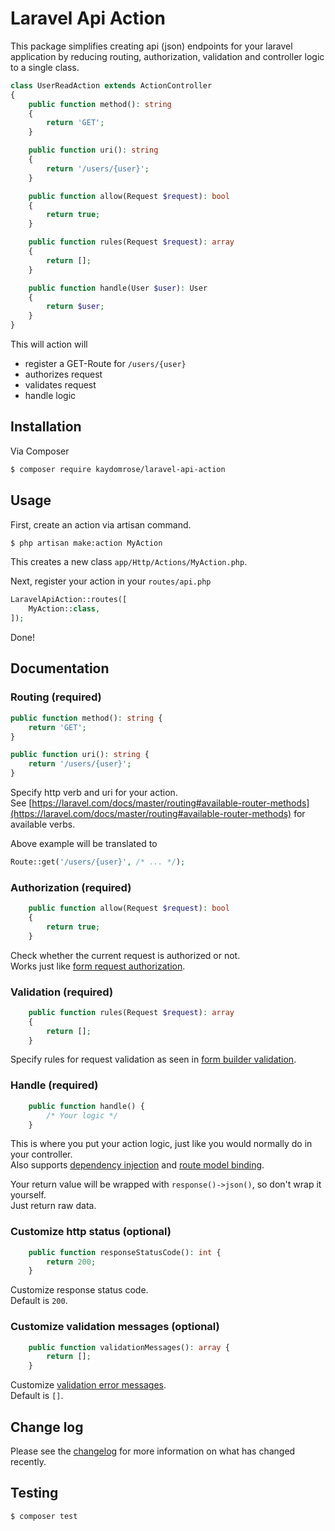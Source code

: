# Laravel Api Action

This package simplifies creating api (json) endpoints for your laravel application by reducing routing, authorization, validation and controller logic to a single class.

```php
class UserReadAction extends ActionController
{
    public function method(): string 
    {
        return 'GET';
    }

    public function uri(): string 
    {
        return '/users/{user}';
    }

    public function allow(Request $request): bool 
    {
        return true;
    }

    public function rules(Request $request): array 
    {
        return [];
    }

    public function handle(User $user): User
    {
        return $user;
    }
}
```

This will action will
- register a GET-Route for `/users/{user}`
- authorizes request
- validates request
- handle logic

## Installation

Via Composer

``` bash
$ composer require kaydomrose/laravel-api-action
```

## Usage

First, create an action via artisan command.  

```bash
$ php artisan make:action MyAction
```

This creates a new class `app/Http/Actions/MyAction.php`.  

Next, register your action in your `routes/api.php`

```php
LaravelApiAction::routes([
    MyAction::class,
]);
```

Done!

## Documentation

### Routing (required)

```php
public function method(): string {
    return 'GET';
}

public function uri(): string {
    return '/users/{user}';
}
```
Specify http verb and uri for your action.  
See [https://laravel.com/docs/master/routing#available-router-methods](https://laravel.com/docs/master/routing#available-router-methods) for available verbs.

Above example will be translated to
```php
Route::get('/users/{user}', /* ... */);
```

### Authorization (required)

```php
    public function allow(Request $request): bool 
    {
        return true;
    }
```

Check whether the current request is authorized or not.  
Works just like [form request authorization](https://laravel.com/docs/8.x/validation#authorizing-form-requests).

### Validation (required)

```php
    public function rules(Request $request): array 
    {
        return [];
    }
```

Specify rules for request validation as seen in [form builder validation](https://laravel.com/docs/8.x/validation#creating-form-requests).

### Handle (required)
```php
    public function handle() {
        /* Your logic */
    }
```

This is where you put your action logic, just like you would normally do in your controller.  
Also supports [dependency injection](https://laravel.com/docs/8.x/controllers#dependency-injection-and-controllers) and [route model binding](https://laravel.com/docs/8.x/routing#route-model-binding).

Your return value will be wrapped with `response()->json()`, so don't wrap it yourself.  
Just return raw data.

### Customize http status (optional)

```php
    public function responseStatusCode(): int {
        return 200;
    }
```

Customize response status code.  
Default is `200`.

### Customize validation messages (optional) 

```php
    public function validationMessages(): array {
        return [];
    }
```

Customize [validation error messages](https://laravel.com/docs/8.x/validation#customizing-the-error-messages).  
Default is `[]`.

## Change log

Please see the [changelog](changelog.md) for more information on what has changed recently.

## Testing

``` bash
$ composer test
```
